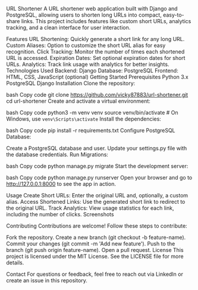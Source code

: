 URL Shortener
A URL shortener web application built with Django and PostgreSQL, allowing users to shorten long URLs into compact, easy-to-share links. This project includes features like custom short URLs, analytics tracking, and a clean interface for user interaction.

Features
URL Shortening: Quickly generate a short link for any long URL.
Custom Aliases: Option to customize the short URL alias for easy recognition.
Click Tracking: Monitor the number of times each shortened URL is accessed.
Expiration Dates: Set optional expiration dates for short URLs.
Analytics: Track link usage with analytics for better insights.
Technologies Used
Backend: Django
Database: PostgreSQL
Frontend: HTML, CSS, JavaScript (optional)
Getting Started
Prerequisites
Python 3.x
PostgreSQL
Django
Installation
Clone the repository:

bash
Copy code
git clone https://github.com/vicky87883/url-shortener.git
cd url-shortener
Create and activate a virtual environment:

bash
Copy code
python3 -m venv venv
source venv/bin/activate  # On Windows, use `venv\Scripts\activate`
Install the dependencies:

bash
Copy code
pip install -r requirements.txt
Configure PostgreSQL Database:

Create a PostgreSQL database and user.
Update your settings.py file with the database credentials.
Run Migrations:

bash
Copy code
python manage.py migrate
Start the development server:

bash
Copy code
python manage.py runserver
Open your browser and go to http://127.0.0.1:8000 to see the app in action.

Usage
Create Short URLs: Enter the original URL and, optionally, a custom alias.
Access Shortened Links: Use the generated short link to redirect to the original URL.
Track Analytics: View usage statistics for each link, including the number of clicks.
Screenshots

Contributing
Contributions are welcome! Follow these steps to contribute:

Fork the repository.
Create a new branch (git checkout -b feature-name).
Commit your changes (git commit -m 'Add new feature').
Push to the branch (git push origin feature-name).
Open a pull request.
License
This project is licensed under the MIT License. See the LICENSE file for more details.

Contact
For questions or feedback, feel free to reach out via LinkedIn or create an issue in this repository.

